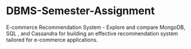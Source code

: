 # DBMS-Semester-Assignment
E-commerce Recommendation System - Explore and compare MongoDB, SQL , and Cassandra for building an effective recommendation system tailored for e-commerce applications.
